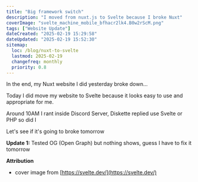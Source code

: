 ```yaml
---
title: "Big framework switch"
description: "I moved from nuxt.js to Svelte because I broke Nuxt"
coverImage: "svelte_machine_mobile_bfhacr2lk4.B0w2rScM.png"
tags: ["Website Update"]
dateCreated: "2025-02-19 15:29:58"
dateUpdated: "2025-02-19 15:52:30"
sitemap:
  loc: /blog/nuxt-to-svelte
  lastmod: 2025-02-19
  changefreq: monthly
  priority: 0.8
---
```


In the end, my Nuxt website I did yesterday broke down...

Today I did move my website to Svelte because it looks easy to use and appropriate for me.

Around 10AM I rant inside Discord Server, Diskette replied use Svelte or PHP so did I

Let's see if it's going to broke tomorrow

**Update 1:** Tested OG (Open Graph) but nothing shows, guess I have to fix it tomorrow

**Attribution**

- cover image from [https://svelte.dev/](https://svelte.dev/)
